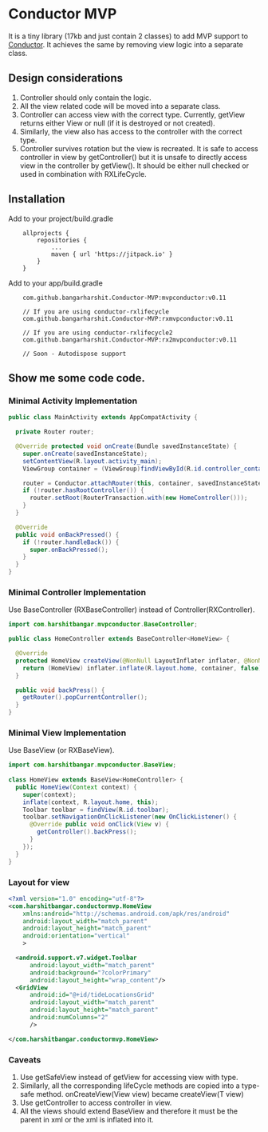 # Conductor MVP
It is a tiny library (17kb  and just contain 2 classes) to add MVP support to [Conductor](https://github.com/bluelinelabs/Conductor). 
It achieves the same by removing view logic into a separate class.

## Design considerations
1. Controller should only contain the logic.
2. All the view related code will be moved into a separate class.
3. Controller can access view with the correct type. Currently, getView returns either View or null (if it is destroyed or not created).
4. Similarly, the view also has access to the controller with the correct type.
5. Controller survives rotation but the view is recreated. It is safe to access controller in view by getController() 
but it is unsafe to directly access view in the controller by getView(). It should be either null checked or used in combination with RXLifeCycle.


## Installation

Add to your project/build.gradle
``` 
	allprojects {
		repositories {
			...
			maven { url 'https://jitpack.io' }
		}
	}
```

Add to your app/build.gradle
```
    com.github.bangarharshit.Conductor-MVP:mvpconductor:v0.11
    
    // If you are using conductor-rxlifecycle
    com.github.bangarharshit.Conductor-MVP:rxmvpconductor:v0.11
    
    // If you are using conductor-rxlifecycle2
    com.github.bangarharshit.Conductor-MVP:rx2mvpconductor:v0.11
    
    // Soon - Autodispose support
```

## Show me some code code.

### Minimal Activity Implementation
```java
public class MainActivity extends AppCompatActivity {

  private Router router;

  @Override protected void onCreate(Bundle savedInstanceState) {
    super.onCreate(savedInstanceState);
    setContentView(R.layout.activity_main);
    ViewGroup container = (ViewGroup)findViewById(R.id.controller_container);

    router = Conductor.attachRouter(this, container, savedInstanceState);
    if (!router.hasRootController()) {
      router.setRoot(RouterTransaction.with(new HomeController()));
    }
  }

  @Override
  public void onBackPressed() {
    if (!router.handleBack()) {
      super.onBackPressed();
    }
  }
}
```

### Minimal Controller Implementation
Use BaseController (RXBaseController) instead of Controller(RXController).
```java
import com.harshitbangar.mvpconductor.BaseController;

public class HomeController extends BaseController<HomeView> {

  @Override
  protected HomeView createView(@NonNull LayoutInflater inflater, @NonNull ViewGroup container) {
    return (HomeView) inflater.inflate(R.layout.home, container, false);
  }

  public void backPress() {
    getRouter().popCurrentController();
  }
}
```

### Minimal View Implementation
Use BaseView (or RXBaseView).
```java
import com.harshitbangar.mvpconductor.BaseView;
    
class HomeView extends BaseView<HomeController> {
  public HomeView(Context context) {
    super(context);
    inflate(context, R.layout.home, this);
    Toolbar toolbar = findView(R.id.toolbar);
    toolbar.setNavigationOnClickListener(new OnClickListener() {
      @Override public void onClick(View v) {
        getController().backPress();
      }
    });
  }
}
```

### Layout for view
```xml
<?xml version="1.0" encoding="utf-8"?>
<com.harshitbangar.conductormvp.HomeView
    xmlns:android="http://schemas.android.com/apk/res/android"
    android:layout_width="match_parent"
    android:layout_height="match_parent"
    android:orientation="vertical"
    >

  <android.support.v7.widget.Toolbar
      android:layout_width="match_parent"
      android:background="?colorPrimary"
      android:layout_height="wrap_content"/>
  <GridView
      android:id="@+id/tideLocationsGrid"
      android:layout_width="match_parent"
      android:layout_height="match_parent"
      android:numColumns="2"
      />

</com.harshitbangar.conductormvp.HomeView>
```

### Caveats
1. Use getSafeView instead of getView for accessing view with type.
2. Similarly, all the corresponding lifeCycle methods are copied into a type-safe method. onCreateView(View view) became createView(T view)
3. Use getController to access controller in view.
4. All the views should extend BaseView and therefore it must be the parent in xml or the xml is inflated into it.
